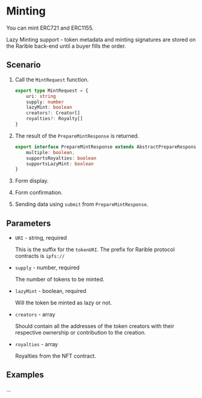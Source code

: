 # Minting

You can mint ERC721 and ERC1155.

Lazy Minting support - token metadata and minting signatures are stored on the Rarible back-end until a buyer fills the order.

## Scenario

1. Call the `MintRequest` function.

    ```typescript
    export type MintRequest = {
	    uri: string
	    supply: number
	    lazyMint: boolean
	    creators?: Creator[]
	    royalties?: Royalty[]
    }
    ```

2. The result of the `PrepareMintResponse` is returned.

    ```typescript
    export interface PrepareMintResponse extends AbstractPrepareResponse<"mint", MintRequest, MintResponse>{
	    multiple: boolean,
	    supportsRoyalties: boolean
	    supportsLazyMint: boolean
    }
    ```

3. Form display.
4. Form confirmation.
5. Sending data using `submit` from `PrepareMintResponse`.

## Parameters

- `URI` - string, required

  This is the suffix for the `tokenURI`. The prefix for Rarible protocol contracts is `ipfs://`

- `supply` - number, required

  The number of tokens to be minted.

- `lazyMint` - boolean, required

  Will the token be minted as lazy or not.

- `creators` - array

  Should contain all the addresses of the token creators with their respective ownership or contribution to the creation.

- `royalties` - array

  Royalties from the NFT contract.

## Examples

...


